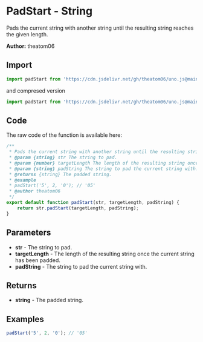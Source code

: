 # PadStart - String
Pads the current string with another string until the resulting string reaches the given length.

**Author:** theatom06

## Import 

```js
import padStart from 'https://cdn.jsdelivr.net/gh/theatom06/uno.js@main/lib/string/padStart.js';
```
and compresed version
```js
import padStart from 'https://cdn.jsdelivr.net/gh/theatom06/uno.js@main/lib/string/padStart.min.js';
```

## Code
The raw code of the function is available here:
```js
/**
 * Pads the current string with another string until the resulting string reaches the given length.
 * @param {string} str The string to pad.
 * @param {number} targetLength The length of the resulting string once the current string has been padded.
 * @param {string} padString The string to pad the current string with.
 * @returns {string} The padded string.
 * @example
 * padStart('5', 2, '0'); // '05'
 * @author theatom06
 */
export default function padStart(str, targetLength, padString) {
    return str.padStart(targetLength, padString);
}
```

## Parameters
* **str** - The string to pad.
* **targetLength** - The length of the resulting string once the current string has been padded.
* **padString** - The string to pad the current string with.


## Returns
* **string** - The padded string.


## Examples
```js
padStart('5', 2, '0'); // '05'

```